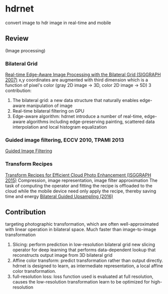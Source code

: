 # hdrnet
convert image to hdr image in real-time and mobile
## Review
(Image processing)
### Bilateral Grid
[Real-time Edge-Aware Image Processing with the Bilateral Grid (SIGGRAPH 2007)](https://people.csail.mit.edu/sparis/publi/2007/siggraph/Chen_07_Bilateral_Grid.pdf)
x,y coordinates are augmented with third dimension which is a function of pixel's color
(gray 2D image -> 3D, color 2D image -> 5D)
3 contribution:
1. The bilateral grid: a new data structure that naturally enables edge-aware manipulation of image
2. Real-time bilateral filtering on GPU
3. Edge-aware algorithm: hdrnet introduce a number of real-time, edge-aware algorithms including edge-preserving painting, scattered data interpolation and local histogram equalization
### Guided image filtering, ECCV 2010, TPAMI 2013
[Guided Image Filtering](http://kaiminghe.com/publications/eccv10guidedfilter.pdf)
### Transform Recipes
[Transform Recipes for Efficient Cloud Photo Enhancement (ISGGRAPH 2015)](https://groups.csail.mit.edu/graphics/xform_recipes/data/xform_paper_sigasia2015.pdf)
Compression, image representation, image filter approximation
The task of computing the operator and fitting the recipe is offloaded to the cloud while the mobile device need only apply the recipe, thereby saving time and energy
[Bilateral Guided Upsampling (2016)](https://people.csail.mit.edu/hasinoff/pubs/ChenEtAl16-bgu.pdf)
## Contribution
targeting photographic transformation, which are often well-approximated with linear operation in bilateral space. Much faster than image-to-image transformation
1. Slicing: perform prediction in low-resolution bilateral grid
   new slicing operator for deep learning that performs data-dependent lookup that reconstructs output image from 3D bilateral grid
2. Affine color transform: predict transformation rather than output directly. hdrnet is designed to learn, as intermediate representation, a local affine color transformation.
3. full-resolution loss: loss function used is evaluated at full resolution, causes the low-resolution transformation learn to be optimized for high-resolution


